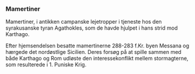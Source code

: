 ### Mamertiner


Mamertiner, i antikken campanske lejetropper i tjeneste hos den syrakusanske tyran Agathokles, som de havde hjulpet i hans strid mod Karthago.

Efter hjemsendelsen besatte mamertinerne 288-283 f.Kr. byen Messana og hærgede det nordøstlige Sicilien. Deres forsøg på at spille sammen med både Karthago og Rom udløste den interessekonflikt mellem stormagterne, som resulterede i 1. Puniske Krig.